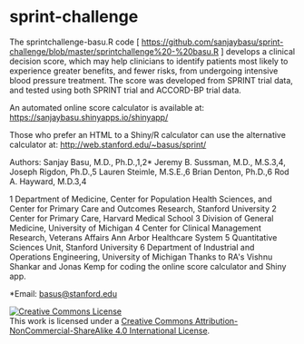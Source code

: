 # sprint-challenge
The sprintchallenge-basu.R code [ https://github.com/sanjaybasu/sprint-challenge/blob/master/sprintchallenge%20-%20basu.R ] develops a clinical decision score, which may help clinicians to identify patients most likely to experience greater benefits, and fewer risks, from undergoing intensive blood pressure treatment. The score was developed from SPRINT trial data, and tested using both SPRINT trial and ACCORD-BP trial data. 

An automated online score calculator is available at: https://sanjaybasu.shinyapps.io/shinyapp/

Those who prefer an HTML to a Shiny/R calculator can use the alternative calculator at: http://web.stanford.edu/~basus/sprint/

Authors: 
Sanjay Basu, M.D., Ph.D.,1,2* Jeremy B. Sussman, M.D., M.S.3,4, Joseph Rigdon, Ph.D.,5 Lauren Steimle, M.S.E.,6 Brian Denton, Ph.D.,6 Rod A. Hayward, M.D.3,4

1 Department of Medicine, Center for Population Health Sciences, and Center for Primary Care and Outcomes Research, Stanford University
2 Center for Primary Care, Harvard Medical School
3 Division of General Medicine, University of Michigan
4 Center for Clinical Management Research, Veterans Affairs Ann Arbor Healthcare System
5 Quantitative Sciences Unit, Stanford University
6 Department of Industrial and Operations Engineering, University of Michigan
Thanks to RA's Vishnu Shankar and Jonas Kemp for coding the online score calculator and Shiny app.

*Email: basus@stanford.edu

<a rel="license" href="http://creativecommons.org/licenses/by-nc-sa/4.0/"><img alt="Creative Commons License" style="border-width:0" src="https://i.creativecommons.org/l/by-nc-sa/4.0/80x15.png" /></a><br />This work is licensed under a <a rel="license" href="http://creativecommons.org/licenses/by-nc-sa/4.0/">Creative Commons Attribution-NonCommercial-ShareAlike 4.0 International License</a>.
